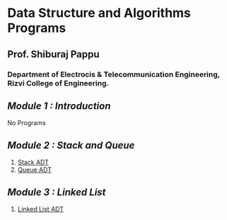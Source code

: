 # Data Structure and Algorithms Programs
## Prof. Shiburaj Pappu
### Department of Electrocis & Telecommunication Engineering, Rizvi College of Engineering.


## *Module 1 : Introduction*
No Programs

## *Module 2 : Stack and Queue*
1. [Stack ADT](/Module%202%20-%20Stack%20&%20Queue/stack_adt.c)
2. [Queue ADT](/Module%202%20-%20Stack%20&%20Queue/queue_adt.c)

## *Module 3 : Linked List*
1. [Linked List ADT](/Module%202%20-%20Linked%20List/sll_adt.c)